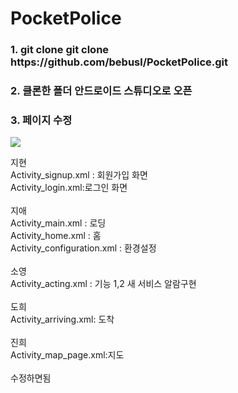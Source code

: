 # PocketPolice

<h3> 1. git clone git clone https://github.com/bebusl/PocketPolice.git</h3>
<h3> 2. 클론한 폴더 안드로이드 스튜디오로 오픈</h3>
<h3> 3. 페이지 수정<br></h3>
<img src="https://user-images.githubusercontent.com/49019236/80574272-80b15e80-8a3c-11ea-9f22-9d1c48f19328.png"> </img>
<br>
<p>지현<br>
Activity_signup.xml : 회원가입 화면<br>
Activity_login.xml:로그인 화면<br>
<br>
지애<br>
Activity_main.xml : 로딩<br>
Activity_home.xml : 홈<br>
Activity_configuration.xml : 환경설정 <br>
<br>
소영<br>
Activity_acting.xml : 기능 1,2 새 서비스 알람구현<br>
<br>
도희<br>
Activity_arriving.xml: 도착<br>
<br>
진희<br>
Activity_map_page.xml:지도<br>
<br>
수정하면됨</p>
